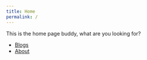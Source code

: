 ```yaml
---
title: Home
permalink: /
---
```


This is the home page buddy, what are you looking for?

- [Blogs](/blog/)
- [About](/about.html)
